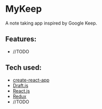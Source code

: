 # MyKeep

A note taking app inspired by Google Keep.

## Features:

- //TODO

## Tech used:
- [create-react-app](./)
- [Draft.js](./)
- [React.js](./)
- [Redux](./)
- //TODO

